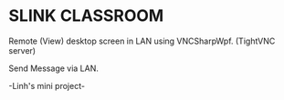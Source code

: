 # SLINK CLASSROOM

Remote (View) desktop screen in LAN using VNCSharpWpf. (TightVNC server)

Send Message via LAN.

-Linh's mini project- 
